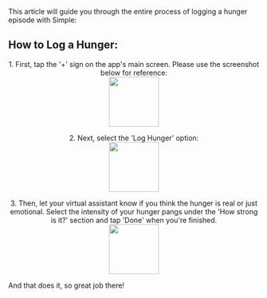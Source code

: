 This article will guide you through the entire process of logging a hunger episode with Simple:

##  How to Log a Hunger:

<p align="center"> 1. First, tap the '+' sign on the app's main screen. Please use the screenshot below for reference:<br/>
  <img width="100" src="https://dkea7qxfae4ft.cloudfront.net/kb/pluss.png">
</p>

<p align="center">2. Next, select the 'Log Hunger' option:<br/>
  <img width="100" src="https://dkea7qxfae4ft.cloudfront.net/kb/hunger.png">
</p>

<p align="center">3. Then, let your virtual assistant know if you think the hunger is real or just emotional. Select the intensity of your hunger pangs under the 'How strong is it?' section and tap 'Done' when you're finished. <br/>
  <img width="100" src="https://dkea7qxfae4ft.cloudfront.net/kb/hhhung.jpg">
</p>

And that does it, so great job there!